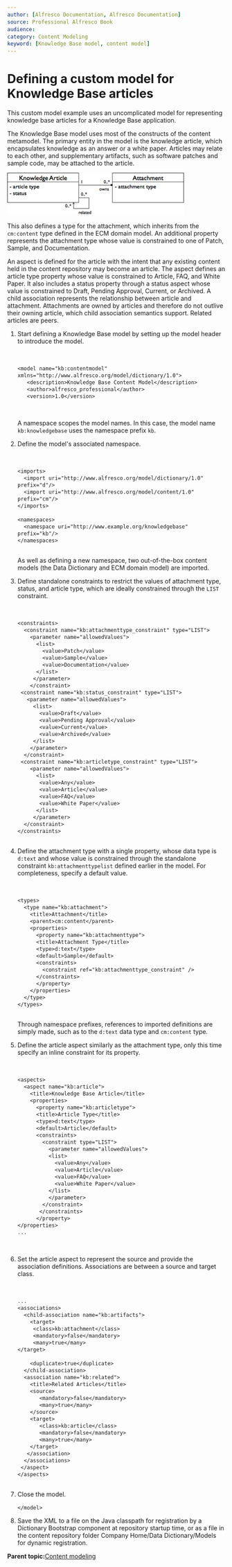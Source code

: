 ```yaml
---
author: [Alfresco Documentation, Alfresco Documentation]
source: Professional Alfresco Book
audience: 
category: Content Modeling
keyword: [Knowledge Base model, content model]
---
```


# Defining a custom model for Knowledge Base articles

This custom model example uses an uncomplicated model for representing knowledge base articles for a Knowledge Base application.

The Knowledge Base model uses most of the constructs of the content metamodel. The primary entity in the model is the knowledge article, which encapsulates knowledge as an answer or a white paper. Articles may relate to each other, and supplementary artifacts, such as software patches and sample code, may be attached to the article.

![](../images/5-4.png)

This also defines a type for the attachment, which inherits from the `cm:content` type defined in the ECM domain model. An additional property represents the attachment type whose value is constrained to one of Patch, Sample, and Documentation.

An aspect is defined for the article with the intent that any existing content held in the content repository may become an article. The aspect defines an article type property whose value is constrained to Article, FAQ, and White Paper. It also includes a status property through a status aspect whose value is constrained to Draft, Pending Approval, Current, or Archived. A child association represents the relationship between article and attachment. Attachments are owned by articles and therefore do not outlive their owning article, which child association semantics support. Related articles are peers.

1.  Start defining a Knowledge Base model by setting up the model header to introduce the model.

    ```
    
                            
    <model name="kb:contentmodel" xmlns="http://www.alfresco.org/model/dictionary/1.0">
       <description>Knowledge Base Content Model</description>
       <author>alfresco_professional</author>
       <version>1.0</version>
                        
                        
    ```

    A namespace scopes the model names. In this case, the model name `kb:knowledgebase` uses the namespace prefix `kb`.

2.  Define the model's associated namespace.

    ```
    
    
    <imports>
      <import uri="http://www.alfresco.org/model/dictionary/1.0" prefix="d"/>
      <import uri="http://www.alfresco.org/model/content/1.0" prefix="cm"/>
    </imports>
    
    <namespaces>
      <namespace uri="http://www.example.org/knowledgebase" prefix="kb"/>
    </namespaces>
    
    
    ```

    As well as defining a new namespace, two out-of-the-box content models \(the Data Dictionary and ECM domain model\) are imported.

3.  Define standalone constraints to restrict the values of attachment type, status, and article type, which are ideally constrained through the `LIST` constraint.

    ```
    
                            
    <constraints>
      <constraint name="kb:attachmenttype_constraint" type="LIST">
        <parameter name="allowedValues">
          <list>
            <value>Patch</value>
            <value>Sample</value>
            <value>Documentation</value>
          </list>
         </parameter>
        </constraint>
     <constraint name="kb:status_constraint" type="LIST">
       <parameter name="allowedValues">
         <list>
           <value>Draft</value>
           <value>Pending Approval</value>
           <value>Current</value>
           <value>Archived</value>
         </list>
        </parameter>
      </constraint>
     <constraint name="kb:articletype_constraint" type="LIST">
        <parameter name="allowedValues">
          <list>
           <value>Any</value>
           <value>Article</value>
           <value>FAQ</value>
           <value>White Paper</value>
          </list>
         </parameter>
      </constraint>
    </constraints>
    
    
    ```

4.  Define the attachment type with a single property, whose data type is `d:text` and whose value is constrained through the standalone constraint `kb:attachmenttypelist` defined earlier in the model. For completeness, specify a default value.

    ```
    
    
    <types>
      <type name="kb:attachment">
        <title>Attachment</title>
        <parent>cm:content</parent>
        <properties>
          <property name="kb:attachmenttype">
          <title>Attachment Type</title>
          <type>d:text</type>
          <default>Sample</default>
          <constraints>
            <constraint ref="kb:attachmenttype_constraint" />
          </constraints>
          </property>
        </properties>
      </type>
    </types>
                        
    
    ```

    Through namespace prefixes, references to imported definitions are simply made, such as to the `d:text` data type and `cm:content` type.

5.  Define the article aspect similarly as the attachment type, only this time specify an inline constraint for its property.

    ```
    
                            
    <aspects>
      <aspect name="kb:article">
        <title>Knowledge Base Article</title>
        <properties>
          <property name="kb:articletype">
          <title>Article Type</title>
          <type>d:text</type>
          <default>Article</default>
          <constraints>
            <constraint type="LIST">
              <parameter name="allowedValues">
              <list>
                <value>Any</value>
                <value>Article</value>
                <value>FAQ</value>
                <value>White Paper</value>
              </list>
              </parameter>
            </constraint>
           </constraints>
          </property>
    </properties>
    ...
                        
                        
    ```

6.  Set the article aspect to represent the source and provide the association definitions. Associations are between a source and target class.

    ```
    
    
    ...
    <associations>
      <child-association name="kb:artifacts">
        <target>
         <class>kb:attachment</class>
         <mandatory>false</mandatory>
         <many>true</many>
    </target>
    
        <duplicate>true</duplicate>
      </child-association>
      <association name="kb:related">
        <title>Related Articles</title>
        <source>
           <mandatory>false</mandatory>
           <many>true</many>
        </source>
        <target>
           <class>kb:article</class>
           <mandatory>false</mandatory>
           <many>true</many>
        </target>
       </association>
      </associations>
     </aspect>
    </aspects>
    
    
    ```

7.  Close the model.

    ```
    </model>
    ```

8.  Save the XML to a file on the Java classpath for registration by a Dictionary Bootstrap component at repository startup time, or as a file in the content repository folder Company Home/Data Dictionary/Models for dynamic registration.


**Parent topic:**[Content modeling](../concepts/content-modeling-about.md)

